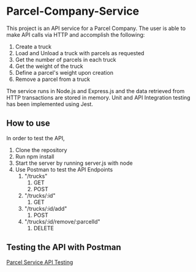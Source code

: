 # Parcel-Company-Service

This project is an API service for a Parcel Company. The user is able to make API calls via HTTP and accomplish the following:

1. Create a truck
2. Load and Unload a truck with parcels as requested
3. Get the number of parcels in each truck
4. Get the weight of the truck
5. Define a parcel's weight upon creation
6. Remove a parcel from a truck

The service runs in Node.js and Express.js and the data retrieved from HTTP transactions are stored in memory. Unit and API Integration testing has been implemented using Jest.

## How to use

In order to test the API,

1. Clone the repository
2. Run npm install
3. Start the server by running server.js with node
4. Use Postman to test the API Endpoints
   1. "/trucks"
      1. GET
      2. POST
   2. "/trucks/:id"
      1. GET
   3. "/trucks/:id/add"
      1. POST
   4. "/trucks/:id/remove/:parcelId"
      1. DELETE

## Testing the API with Postman

[Parcel Service API Testing](https://drive.google.com/file/d/1IF46nVU3KNV4gLCbuUqrZAdPI3HqwZca/view?usp=sharing)
